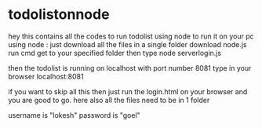 # todolistonnode
hey this contains all the codes to run todolist using node
to run it on your pc using node :
just download all the files in a single folder 
download node.js
run cmd
get to your specified folder
then type node serverlogin.js



then the todolist is running on localhost with port number 8081
type in your browser localhost:8081



if you want to skip all this then just run the login.html on your browser and you are good to go.
here also all the files need to be in 1 folder

username is "lokesh"
password is "goel"
